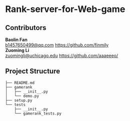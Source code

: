 # Rank-server-for-Web-game

## Contributors
**Baolin Fan**  
b1457650499@qq.com   https://github.com/finmily  
**Zuoming Li**  
zuomingli@uchicago.edu  https://github.com/aaaeeeo/ 

## Project Structure    
```
├── README.md   
├── gamerank        
│   ├── __init__.py     
│   └── demo.py     
├── setup.py        
└── tests       
    ├── __init__.py     
    └── gamerank_tests.py  
```


